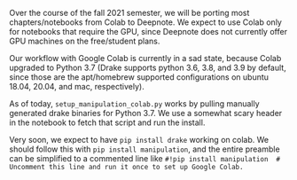 
Over the course of the fall 2021 semester, we will be porting most chapters/notebooks from Colab to Deepnote.  We expect to use Colab only for notebooks that require the GPU, since Deepnote does not currently offer GPU machines on the free/student plans.

Our workflow with Google Colab is currently in a sad state, because Colab upgraded to Python 3.7 (Drake supports python 3.6, 3.8, and 3.9 by default, since those are the apt/homebrew supported configurations on ubuntu 18.04, 20.04, and mac, respectively).

As of today, `setup_manipulation_colab.py` works by pulling manually generated drake binaries for Python 3.7.  We use a somewhat scary header in the notebook to fetch that script and run the install.

Very soon, we expect to have `pip install drake` working on colab.  We should follow this with `pip install manipulation`, and the entire preamble can be simplified to a commented line like `#!pip install manipulation  # Uncomment this line and run it once to set up Google Colab.` 